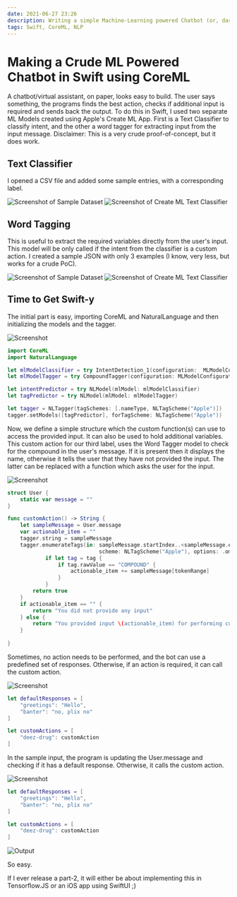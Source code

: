 ```yaml
---
date: 2021-06-27 23:26
description: Writing a simple Machine-Learning powered Chatbot (or, daresay virtual personal assistant ) in Swift using CoreML.
tags: Swift, CoreML, NLP
---
```


# Making a Crude ML Powered Chatbot in Swift using CoreML

A chatbot/virtual assistant, on paper, looks easy to build.
The user says something, the programs finds the best action, checks if additional input is required and sends back the output.
To do this in Swift, I used two separate ML Models created using Apple's Create ML App.
First is a Text Classifier to classify intent, and the other a word tagger for extracting input from the input message. 
Disclaimer: This is a very crude proof-of-concept, but it does work.

## Text Classifier

I opened a CSV file and added some sample entries, with a corresponding label.

![Screenshot of Sample Dataset](/assets/posts/swift-chatbot/intent-csv.png)
![Screenshot of Create ML Text Classifier](/assets/posts/swift-chatbot/create-intent.png)

## Word Tagging

This is useful to extract the required variables directly from the user's input.
This model will be only called if the intent from the classifier is a custom action.
I created a sample JSON with only 3 examples (I know, very less, but works for a crude PoC).

![Screenshot of Sample Dataset](/assets/posts/swift-chatbot/drugs-json.png)
![Screenshot of Create ML Text Classifier](/assets/posts/swift-chatbot/create-tagger.png)

## Time to Get Swift-y

The initial part is easy, importing CoreML and NaturalLanguage and then initializing the models and the tagger.

![Screenshot](/assets/posts/swift-chatbot/carbon.png)

```swift
import CoreML
import NaturalLanguage

let mlModelClassifier = try IntentDetection_1(configuration:  MLModelConfiguration()).model
let mlModelTagger = try CompoundTagger(configuration: MLModelConfiguration()).model

let intentPredictor = try NLModel(mlModel: mlModelClassifier)
let tagPredictor = try NLModel(mlModel: mlModelTagger)

let tagger = NLTagger(tagSchemes: [.nameType, NLTagScheme("Apple")])
tagger.setModels([tagPredictor], forTagScheme: NLTagScheme("Apple"))
```

Now, we define a simple structure which the custom function(s) can use to access the provided input. 
It can also be used to hold additional variables.
This custom action for our third label, uses the Word Tagger model to check for the compound in the user's message.
If it is present then it displays the name, otherwise it tells the user that they have not provided the input.
The latter can be replaced with a function which asks the user for the input. 

![Screenshot](/assets/posts/swift-chatbot/carbon-2.png)
```swift
struct User {
    static var message = ""
}

func customAction() -> String {
    let sampleMessage = User.message
    var actionable_item = ""
    tagger.string = sampleMessage
    tagger.enumerateTags(in: sampleMessage.startIndex..<sampleMessage.endIndex, unit: .word,
                             scheme: NLTagScheme("Apple"), options: .omitWhitespace) { tag, tokenRange  in
            if let tag = tag {
                if tag.rawValue == "COMPOUND" {
                    actionable_item += sampleMessage[tokenRange]
                }
            }
        return true
    }
    if actionable_item == "" {
        return "You did not provide any input"
    } else {
        return "You provided input \(actionable_item) for performing custom action"
    }
    
}
```

Sometimes, no action needs to be performed, and the bot can use a predefined set of responses. 
Otherwise, if an action is required, it can call the custom action.

![Screenshot](/assets/posts/swift-chatbot/carbon-3.png)
```swift
let defaultResponses = [
    "greetings": "Hello",
    "banter": "no, plix no"
]

let customActions = [
    "deez-drug": customAction
]


```

In the sample input, the program is updating the User.message and checking if it has a default response.
Otherwise, it calls the custom action.

![Screenshot](/assets/posts/swift-chatbot/carbon-4.png)

```swift
let defaultResponses = [
    "greetings": "Hello",
    "banter": "no, plix no"
]

let customActions = [
    "deez-drug": customAction
]
```

![Output](/assets/posts/swift-chatbot/output.png)

So easy.

If I ever release a part-2, it will either be about implementing this in Tensorflow.JS or an iOS app using SwiftUI ;)

